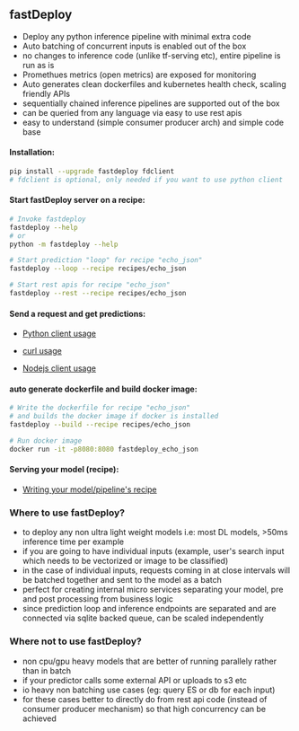 ## fastDeploy

- Deploy any python inference pipeline with minimal extra code
- Auto batching of concurrent inputs is enabled out of the box
- no changes to inference code (unlike tf-serving etc), entire pipeline is run as is
- Promethues metrics (open metrics) are exposed for monitoring
- Auto generates clean dockerfiles and kubernetes health check, scaling friendly APIs
- sequentially chained inference pipelines are supported out of the box
- can be queried from any language via easy to use rest apis
- easy to understand (simple consumer producer arch) and simple code base


#### Installation:
```bash
pip install --upgrade fastdeploy fdclient
# fdclient is optional, only needed if you want to use python client
```

#### Start fastDeploy server on a recipe:
```bash
# Invoke fastdeploy 
fastdeploy --help
# or
python -m fastdeploy --help

# Start prediction "loop" for recipe "echo_json"
fastdeploy --loop --recipe recipes/echo_json

# Start rest apis for recipe "echo_json"
fastdeploy --rest --recipe recipes/echo_json
```

#### Send a request and get predictions:

- [Python client usage](https://github.com/notAI-tech/fastDeploy/blob/master/clients/python/README.md)

- [curl usage]()

- [Nodejs client usage]()

#### auto generate dockerfile and build docker image:
```bash
# Write the dockerfile for recipe "echo_json"
# and builds the docker image if docker is installed
fastdeploy --build --recipe recipes/echo_json

# Run docker image
docker run -it -p8080:8080 fastdeploy_echo_json
```

#### Serving your model (recipe):

- [Writing your model/pipeline's recipe](https://github.com/notAI-tech/fastDeploy/blob/master/recipe.md)


### Where to use fastDeploy?

- to deploy any non ultra light weight models i.e: most DL models, >50ms inference time per example
- if you are going to have individual inputs (example, user's search input which needs to be vectorized or image to be classified)
- in the case of individual inputs, requests coming in at close intervals will be batched together and sent to the model as a batch
- perfect for creating internal micro services separating your model, pre and post processing from business logic
- since prediction loop and inference endpoints are separated and are connected via sqlite backed queue, can be scaled independently


### Where not to use fastDeploy?
- non cpu/gpu heavy models that are better of running parallely rather than in batch
- if your predictor calls some external API or uploads to s3 etc
- io heavy non batching use cases (eg: query ES or db for each input)
- for these cases better to directly do from rest api code (instead of consumer producer mechanism) so that high concurrency can be achieved
